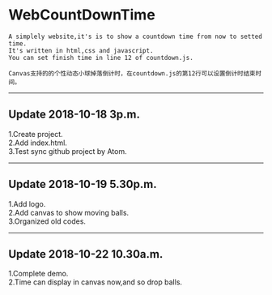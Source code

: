 # WebCountDownTime

    A simplely website,it's is to show a countdown time from now to setted time.   
    It's written in html,css and javascript.   
    You can set finish time in line 12 of countdown.js.     

    Canvas支持的的个性动态小球掉落倒计时，在countdown.js的第12行可以设置倒计时结束时间。

---

## Update 2018-10-18 3p.m.

   1.Create project.   
   2.Add index.html.   
   3.Test sync github project by Atom.   

---

## Update 2018-10-19 5.30p.m.

   1.Add logo.   
   2.Add canvas to show moving balls.   
   3.Organized old codes.   

---

## Update 2018-10-22 10.30a.m.

   1.Complete demo.   
   2.Time can display in canvas now,and so drop balls.   
